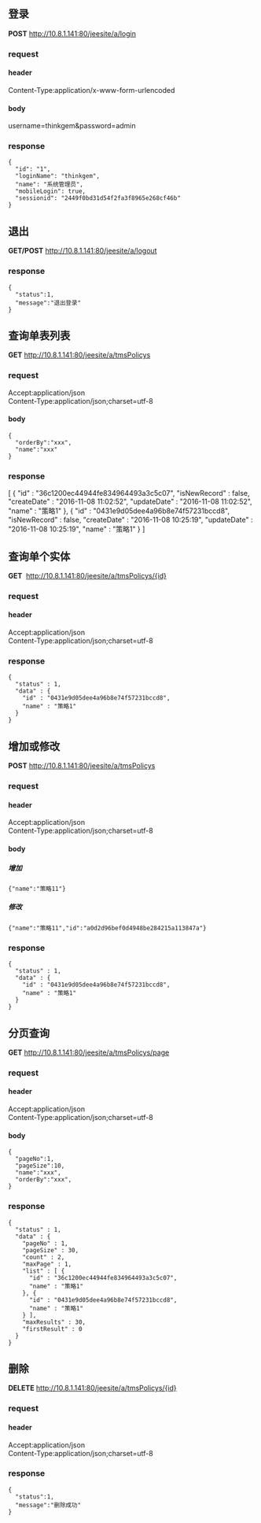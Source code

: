 ## 登录
**POST** http://10.8.1.141:80/jeesite/a/login
### request 
#### header 
Content-Type:application/x-www-form-urlencoded
#### body   
username=thinkgem&password=admin
### response 
```
{
  "id": "1",
  "loginName": "thinkgem",
  "name": "系统管理员",
  "mobileLogin": true,
  "sessionid": "2449f0bd31d54f2fa3f8965e268cf46b"
}
```
## 退出
**GET/POST** http://10.8.1.141:80/jeesite/a/logout
### response 
```
{
  "status":1,
  "message":"退出登录"
}
```

## 查询单表列表
**GET** http://10.8.1.141:80/jeesite/a/tmsPolicys
### request
Accept:application/json    
Content-Type:application/json;charset=utf-8
#### body 
```
{
  "orderBy":"xxx",
  "name":"xxx"
}
```
### response 
[ {
  "id" : "36c1200ec44944fe834964493a3c5c07",
  "isNewRecord" : false,
  "createDate" : "2016-11-08 11:02:52",
  "updateDate" : "2016-11-08 11:02:52",
  "name" : "策略1"
}, {
  "id" : "0431e9d05dee4a96b8e74f57231bccd8",
  "isNewRecord" : false,
  "createDate" : "2016-11-08 10:25:19",
  "updateDate" : "2016-11-08 10:25:19",
  "name" : "策略1"
} ]

## 查询单个实体
**GET**  http://10.8.1.141:80/jeesite/a/tmsPolicys/{id}
### request
#### header
Accept:application/json    
Content-Type:application/json;charset=utf-8
### response 
```
{
  "status" : 1,
  "data" : {
    "id" : "0431e9d05dee4a96b8e74f57231bccd8",
    "name" : "策略1"
  }
}
```

## 增加或修改
**POST** http://10.8.1.141:80/jeesite/a/tmsPolicys
### request
#### header
Accept:application/json    
Content-Type:application/json;charset=utf-8
#### body 
##### 增加
```
{"name":"策略11"}
```
##### 修改
```
{"name":"策略11","id":"a0d2d96bef0d4948be284215a113847a"}
```
### response 
```
{
  "status" : 1,
  "data" : {
    "id" : "0431e9d05dee4a96b8e74f57231bccd8",
    "name" : "策略1"
  }
}
```

## 分页查询
**GET** http://10.8.1.141:80/jeesite/a/tmsPolicys/page
### request
#### header
Accept:application/json    
Content-Type:application/json;charset=utf-8
#### body 
```
{
  "pageNo":1,
  "pageSize":10,
  "name":"xxx",
  "orderBy":"xxx",
}
```
### response
```
{
  "status" : 1,
  "data" : {
    "pageNo" : 1,
    "pageSize" : 30,
    "count" : 2,
    "maxPage" : 1,
    "list" : [ {
      "id" : "36c1200ec44944fe834964493a3c5c07",
      "name" : "策略1"
    }, {
      "id" : "0431e9d05dee4a96b8e74f57231bccd8",
      "name" : "策略1"
    } ],
    "maxResults" : 30,
    "firstResult" : 0
  }
}
```
## 删除
**DELETE**   http://10.8.1.141:80/jeesite/a/tmsPolicys/{id}
### request
#### header
Accept:application/json    
Content-Type:application/json;charset=utf-8
### response
```
{
  "status":1,
  "message":"删除成功"
}
